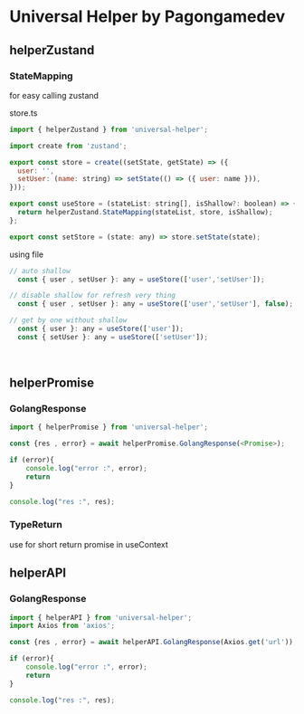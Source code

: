 # Universal Helper by Pagongamedev

## helperZustand

### StateMapping
for easy calling zustand
<br/>

store.ts
```javascript
import { helperZustand } from 'universal-helper';

import create from 'zustand';

export const store = create((setState, getState) => ({
  user: '',
  setUser: (name: string) => setState(() => ({ user: name })),
}));

export const useStore = (stateList: string[], isShallow?: boolean) => {
  return helperZustand.StateMapping(stateList, store, isShallow);
};

export const setStore = (state: any) => store.setState(state);
```

using file
```javascript
// auto shallow
  const { user , setUser }: any = useStore(['user','setUser']);

// disable shallow for refresh very thing
  const { user , setUser }: any = useStore(['user','setUser'], false);

// get by one without shallow
  const { user }: any = useStore(['user']);
  const { setUser }: any = useStore(['setUser']);

```
<br/>

## helperPromise
### GolangResponse
```javascript
import { helperPromise } from 'universal-helper';

const {res , error} = await helperPromise.GolangResponse(<Promise>);

if (error){
    console.log("error :", error);
    return
}

console.log("res :", res);
```

### TypeReturn
use for short return promise in useContext

## helperAPI
### GolangResponse
```javascript
import { helperAPI } from 'universal-helper';
import Axios from 'axios';

const {res , error} = await helperAPI.GolangResponse(Axios.get('url'));

if (error){
    console.log("error :", error);
    return
}

console.log("res :", res);
```
